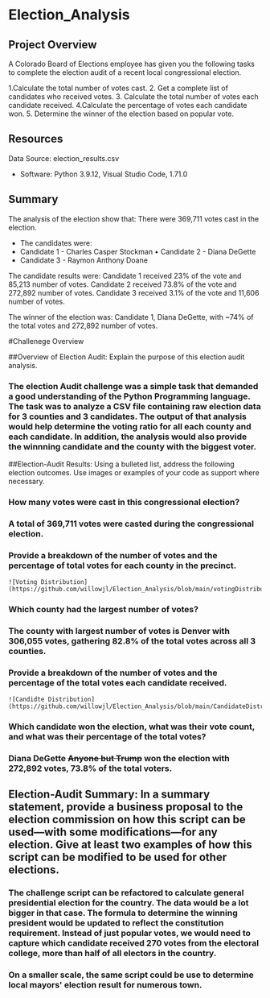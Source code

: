# Election_Analysis

## Project Overview
A Colorado Board of Elections employee has given you the following tasks to complete the election audit of a recent local
congressional election.

1.Calculate the total number of votes cast.
2. Get a complete list of candidates who received votes.
3. Calculate the total number of votes each candidate received.
4.Calculate the percentage of votes each candidate won.
5. Determine the winner of the election based on popular vote.

## Resources
Data Source: election_results.csv
- Software: Python 3.9.12, Visual Studio Code, 1.71.0

## Summary
The analysis of the election show that:
There were 369,711 votes cast in the election.
- The candidates were:
- Candidate 1 - Charles Casper Stockman
• Candidate 2 - Diana DeGette
- Candidate 3 - Raymon Anthony Doane

The candidate results were:
Candidate 1 received 23% of the vote and 85,213 number of votes.
Candidate 2 received 73.8% of the vote and 272,892 number of votes.
Candidate 3 received 3.1% of the vote and 11,606 number of votes.

The winner of the election was:
Candidate 1, Diana DeGette, with ~74% of the total votes and 272,892 number of votes.

#Challenege Overview

##Overview of Election Audit: Explain the purpose of this election audit analysis.
### The election Audit challenge was a simple task that demanded a good understanding of the Python Programming language. The task was to analyze a CSV file containing raw election data for 3 counties and 3 candidates. The output of that analysis would help determine the voting ratio for all each county and each candidate. In addition, the analysis would also provide the winnning candidate and the county with the biggest voter.

##Election-Audit Results: Using a bulleted list, address the following election outcomes. Use images or examples of your code as support where necessary.

###   How many votes were cast in this congressional election?
###   A total of 369,711 votes were casted during the congressional election.
###    Provide a breakdown of the number of votes and the percentage of total votes for each county in the precinct.
    ![Voting Distribution](https://github.com/willowjl/Election_Analysis/blob/main/votingDistribution.png)
###    Which county had the largest number of votes?
###    The county with largest number of votes is Denver with 306,055 votes, gathering 82.8% of the total votes across all 3 counties.
###    Provide a breakdown of the number of votes and the percentage of the total votes each candidate received.
    ![Candidte Distribution](https://github.com/willowjl/Election_Analysis/blob/main/CandidateDistribution.png)
###    Which candidate won the election, what was their vote count, and what was their percentage of the total votes?
###    Diana DeGette ~~Anyone but Trump~~ won the election with 272,892 votes, 73.8% of the total voters.

## Election-Audit Summary: In a summary statement, provide a business proposal to the election commission on how this script can be used—with some modifications—for any election. Give at least two examples of how this script can be modified to be used for other elections.
### The challenge script can be refactored to calculate general presidential election for the country. The data would be a lot bigger in that case. The formula to determine the winning president would be updated to reflect the constitution requirement. Instead of just popular votes, we would need to capture which candidate received 270 votes from the electoral college, more than half of all electors in the country.
### On a smaller scale, the same script could be use to determine local mayors' election result for numerous town.

